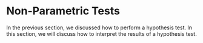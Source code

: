 # Non-Parametric Tests

In the previous section, we discussed how to perform a hypothesis test. In this
section, we will discuss how to interpret the results of a hypothesis test.

<!-- TODO: write ~1000 words -->

<!-- TODO: add 5 activities -->
